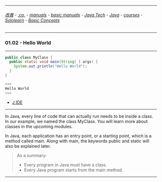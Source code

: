 
---

###### [改善](https://github.com/ttltrk/0C/blob/master/README.MD) - [.co.](https://github.com/ttltrk/PRG/blob/master/CODING.MD) - [manuals](https://github.com/ttltrk/PRG/blob/master/MAN.MD) - [basic manuals](https://github.com/ttltrk/PRG/blob/master/MANUALS.MD) - [Java Tech](https://github.com/ttltrk/PRG/blob/master/JAVA/DOC/JT/JT.MD) - [Java](https://github.com/ttltrk/PRG/blob/master/JAVA/DOC/OJM/OJM.MD) - [courses](https://github.com/ttltrk/PRG/blob/master/JAVA/DOC/CM/JT.MD) - [Sololearn](https://github.com/ttltrk/PRG/blob/master/JAVA/DOC/SL/SL.MD) - [Basic Concepts](https://github.com/ttltrk/PRG/blob/master/JAVA/DOC/SL/01/01.MD)

---

### 01.02 - Hello World

---

```java
public class MyClass {
  public static void main(String[ ] args) {
    System.out.println("Hello World");
  }
}

>>>
Hello World
>>>
```

* [J IDE](https://www.tutorialspoint.com/compile_java_online.php)

---

In Java, every line of code that can actually run needs to be inside a class.
In our example, we named the class MyClass. You will learn more about classes 
in the upcoming modules.

In Java, each application has an entry point, or a starting point, 
which is a method called main. Along with main, the keywords public 
and static will also be explained later. 

>As a summary:
>- Every program in Java must have a class.
>- Every Java program starts from the main method.

---

